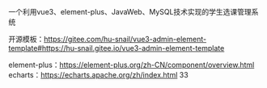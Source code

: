 一个利用vue3、element-plus、JavaWeb、MySQL技术实现的学生选课管理系统

开源模板：https://gitee.com/hu-snail/vue3-admin-element-template#https://hu-snail.gitee.io/vue3-admin-element-template

element-plus：https://element-plus.org/zh-CN/component/overview.html
echarts：https://echarts.apache.org/zh/index.html
33